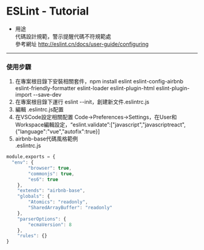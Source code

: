 # ESLint - Tutorial  
* 用途  
代碼設計規範，警示提醒代碼不符規範處  
參考網址 http://eslint.cn/docs/user-guide/configuring
---
### 使用步驟
1. 在專案根目錄下安裝相關套件，npm install eslint eslint-config-airbnb eslint-friendly-formatter eslint-loader eslint-plugin-html eslint-plugin-import --save-dev  
2. 在專案根目錄下運行 eslint --init，創建新文件.eslintrc.js
3. 編輯 .eslintrc.js配置
4. 在VSCode設定相關配置 Code->Preferences->Settings，在User和Workspace編輯設定，“eslint.validate”:["javascript","javascriptreact",{"language":"vue","autofix":true}]
5. airbnb-base代碼風格範例  
.eslintrc.js
```js
module,exports = {
  "env": {
        "browser": true,
        "commonjs": true,
        "es6": true
    },
    "extends": "airbnb-base",
    "globals": {
        "Atomics": "readonly",
        "SharedArrayBuffer": "readonly"
    },
    "parserOptions": {
        "ecmaVersion": 8
    },
    "rules": {}
}
```